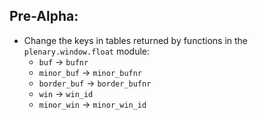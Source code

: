 ## Pre-Alpha:
- Change the keys in tables returned by functions in the `plenary.window.float` module:
    - `buf` -> `bufnr`
    - `minor_buf` -> `minor_bufnr`
    - `border_buf` -> `border_bufnr`
    - `win` -> `win_id`
    - `minor_win` -> `minor_win_id`
